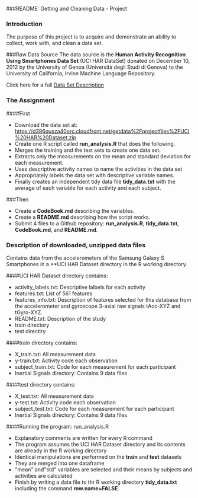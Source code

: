 ###README: Getting and Cleaning Data - Project

### Introduction
The purpose of this project is to acquire and demonstrate an ability to collect, work with, and clean a data set.

###Raw Data Source
The data source is the  **Human Activity Recognition Using Smartphones Data Set** (UCI HAR DataSet) donated on December 10, 2012 by the University of Genoa (Università degli Studi di Genova) to the University of California, Irvine Machine Language Repository. 

Click here for a full [Data Set Description](http://archive.ics.uci.edu/ml/datasets/Human+Activity+Recognition+Using+Smartphones)

### The Assignment
####First
* Download the data set at: https://d396qusza40orc.cloudfront.net/getdata%2Fprojectfiles%2FUCI%20HAR%20Dataset.zip
* Create one R script called **run_analysis.R** that does the following. 
* Merges the training and the test sets to create one data set.
* Extracts only the measurements on the mean and standard deviation for each measurement. 
* Uses descriptive activity names to name the activities in the data set
* Appropriately labels the data set with descriptive variable names. 
* Finally creates an independent tidy data file **tidy_data.txt** with the average of each variable for each activity and each subject.

###Then
* Create a **CodeBook.md** describing the variables.
* Create a **README.md** describing how the script works.
* Submit 4 files to a Github repository: **run_analysis.R**, **tidy_data.txt**, **CodeBook.md**, and **README.md**.

### Description of downloaded, unzipped data files
Contains data from the accelerometers of the Samsung Galaxy S Smartphones in a **UCI HAR Dataset directory in the R working directory.

####UCI HAR Dataset directory contains:
* activity_labels.txt: Descriptive lalbels for each activity
* features.txt:       List of 561 features
* features_info.txt:  Description of features selected for this database from the accelerometer and gyroscope 3-axial raw signals tAcc-XYZ and tGyro-XYZ.
* README.txt:  Description of the study
* train directory
* test directiry

####train directory contains:
* X_train.txt: All measurement data
* y-train.txt: Activity code each observation
* subject_train.txt: Code for each measurement for each participant
* Inertial Signals directory: Contains 9 data files

####test directory contains:
* X_test.txt: All measurement data
* y-test.txt: Activity code each observation
* subject_test.txt: Code for each measurement for each participant
* Inertial Signals directory: Contains 9 data files

####Running the program:  run_analysis.R
* Explanatory comments are written for every R command
* The program assumes the UCI HAR Dataset directory and its contents are already in the R working directory
* Identical manipulations are performed on the **train** and **test** datasets
* They are merged into one dataframe
* "mean" and"std" variables are selected and their means by subjects and activities are calculated
* Finish by writing a data file to thr R working directory  **tidy_data.txt** including the command **row.name=FALSE**.

